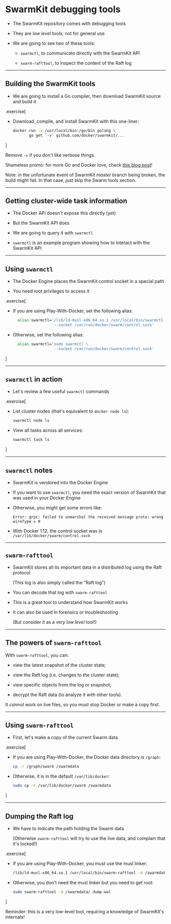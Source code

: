 # SwarmKit debugging tools

- The SwarmKit repository comes with debugging tools

- They are *low level* tools; not for general use

- We are going to see two of these tools:

  - `swarmctl`, to communicate directly with the SwarmKit API

  - `swarm-rafttool`, to inspect the content of the Raft log

---

## Building the SwarmKit tools

- We are going to install a Go compiler, then download SwarmKit source and build it

.exercise[
- Download, compile, and install SwarmKit with this one-liner:
  ```bash
  docker run -v /usr/local/bin:/go/bin golang \
         go get `-v` github.com/docker/swarmkit/...
  ```

]

Remove `-v` if you don't like verbose things.

Shameless promo: for more Go and Docker love, check
[this blog post](http://jpetazzo.github.io/2016/09/09/go-docker/)!

Note: in the unfortunate event of SwarmKit *master* branch being broken,
the build might fail. In that case, just skip the Swarm tools section.

---

## Getting cluster-wide task information

- The Docker API doesn't expose this directly (yet)

- But the SwarmKit API does

- We are going to query it with `swarmctl`

- `swarmctl` is an example program showing how to
  interact with the SwarmKit API

---

## Using `swarmctl`

- The Docker Engine places the SwarmKit control socket in a special path

- You need root privileges to access it

.exercise[

- If you are using Play-With-Docker, set the following alias:
  ```bash
    alias swarmctl='/lib/ld-musl-x86_64.so.1 /usr/local/bin/swarmctl \
                    --socket /var/run/docker/swarm/control.sock'
  ```

- Otherwise, set the following alias:
  ```bash
    alias swarmctl='sudo swarmctl \
                    --socket /var/run/docker/swarm/control.sock'
  ```

]

---

## `swarmctl` in action

- Let's review a few useful `swarmctl` commands

.exercise[

- List cluster nodes (that's equivalent to `docker node ls`):
  ```bash
  swarmctl node ls
  ```

- View all tasks across all services:
  ```bash
  swarmctl task ls
  ```

]

---

## `swarmctl` notes

- SwarmKit is vendored into the Docker Engine

- If you want to use `swarmctl`, you need the exact version of
  SwarmKit that was used in your Docker Engine

- Otherwise, you might get some errors like:

  ```
  Error: grpc: failed to unmarshal the received message proto: wrong wireType = 0
  ```

- With Docker 1.12, the control socket was in `/var/lib/docker/swarm/control.sock`

---

## `swarm-rafttool`

- SwarmKit stores all its important data in a distributed log using the Raft protocol

  (This log is also simply called the "Raft log")

- You can decode that log with `swarm-rafttool`

- This is a great tool to understand how SwarmKit works

- It can also be used in forensics or troubleshooting

  (But consider it as a *very low level* tool!)

---

## The powers of `swarm-rafttool`

With `swarm-rafttool`, you can:

- view the latest snapshot of the cluster state;

- view the Raft log (i.e. changes to the cluster state);

- view specific objects from the log or snapshot;

- decrypt the Raft data (to analyze it with other tools).

It *cannot* work on live files, so you must stop Docker or make a copy first.

---

## Using `swarm-rafttool`

- First, let's make a copy of the current Swarm data

.exercise[

- If you are using Play-With-Docker, the Docker data directory is `/graph`:
  ```bash
  cp -r /graph/swarm /swarmdata
  ```

- Otherwise, it is in the default `/var/lib/docker`:
  ```bash
  sudo cp -r /var/lib/docker/swarm /swarmdata
  ```

]

---

## Dumping the Raft log

- We have to indicate the path holding the Swarm data

  (Otherwise `swarm-rafttool` will try to use the live data, and complain that it's locked!)

.exercise[

- If you are using Play-With-Docker, you must use the musl linker:
  ```bash
  /lib/ld-musl-x86_64.so.1 /usr/local/bin/swarm-rafttool -d /swarmdata/ dump-wal
  ```

- Otherwise, you don't need the musl linker but you need to get root:
  ```bash
  sudo swarm-rafttool -d /swarmdata/ dump-wal
  ```

]

Reminder: this is a very low-level tool, requiring a knowledge of SwarmKit's internals!
